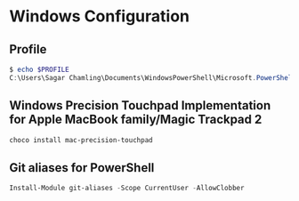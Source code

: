 # Windows Configuration

## Profile

```powershell
$ echo $PROFILE
C:\Users\Sagar Chamling\Documents\WindowsPowerShell\Microsoft.PowerShell_profile.ps1
```

## Windows Precision Touchpad Implementation for Apple MacBook family/Magic Trackpad 2

```powershell
choco install mac-precision-touchpad
```

## Git aliases for PowerShell

```powershell
Install-Module git-aliases -Scope CurrentUser -AllowClobber
```
